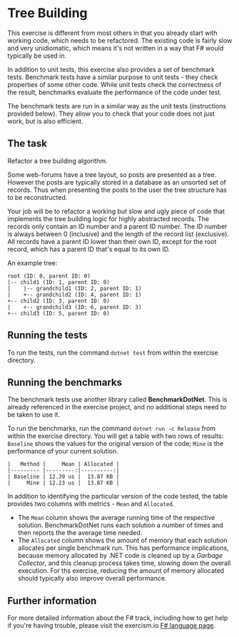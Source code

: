 # Tree Building

This exercise is different from most others in that you already start with
working code, which needs to be refactored. The existing code is fairly slow and
very unidiomatic, which means it's not written in a way that F# would typically
be used in.

In addition to unit tests, this exercise also provides a set of benchmark tests.
Benchmark tests have a similar purpose to unit tests - they check properties of some
other code. While unit tests check the correctness of the result, benchmarks
evaluate the performance of the code under test.

The benchmark tests are run in a similar way as the unit tests (instructions
provided below). They allow you to check that your code does not just work, but
is also efficient.

## The task

Refactor a tree building algorithm.

Some web-forums have a tree layout, so posts are presented as a tree. However
the posts are typically stored in a database as an unsorted set of records. Thus
when presenting the posts to the user the tree structure has to be
reconstructed.

Your job will be to refactor a working but slow and ugly piece of code that
implements the tree building logic for highly abstracted records. The records
only contain an ID number and a parent ID number. The ID number is always
between 0 (inclusive) and the length of the record list (exclusive). All records
have a parent ID lower than their own ID, except for the root record, which has
a parent ID that's equal to its own ID.

An example tree:

```text
root (ID: 0, parent ID: 0)
|-- child1 (ID: 1, parent ID: 0)
|    |-- grandchild1 (ID: 2, parent ID: 1)
|    +-- grandchild2 (ID: 4, parent ID: 1)
+-- child2 (ID: 3, parent ID: 0)
|    +-- grandchild3 (ID: 6, parent ID: 3)
+-- child3 (ID: 5, parent ID: 0)
```

## Running the tests

To run the tests, run the command `dotnet test` from within the exercise directory.

## Running the benchmarks

The benchmark tests use another library called **BenchmarkDotNet**. This is
already referenced in the exercise project, and no additional steps need to be
taken to use it.

To run the benchmarks, run the command `dotnet run -c Release` from within the
exercise directory. You will get a table with two rows of results: `Baseline`
shows the values for the original version of the code; `Mine` is the performance
of your current solution.

```text
|   Method |     Mean | Allocated |
|--------- |---------:|----------:|
| Baseline | 12.39 us |  13.87 KB |
|     Mine | 12.23 us |  13.87 KB |
```

In addition to identifying the particular version of the code tested, the table
provides two columns with metrics - `Mean` and `Allocated`.

- The `Mean` column shows the average running time of the respective solution. BenchmarkDotNet runs each solution a number of times and then reports the the average time needed.
- The `Allocated` column shows the amount of memory that each solution allocates per single benchmark run. This has performance implications, because memory allocated by .NET code is cleaned up by a _Garbage Collector_, and this cleanup process takes time, slowing down the overall execution. For ths exercise, reducing the amount of memory allocated should typically also improve overall performance.

## Further information

For more detailed information about the F# track, including how to get help if
you're having trouble, please visit the exercism.io [F# language page](http://exercism.io/languages/fsharp/resources).


